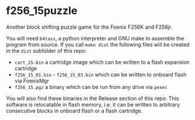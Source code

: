 # f256_15puzzle
Another block shifting puzzle game for the Foenix F256K and F256jr.

You will need `64tass`, a python interpreter and GNU make to assemble the program from source.
If you call `make dist` the following files will be created in the `dist` subfolder of this repo:

- `cart_15.bin` a cartridge image which can be written to a flash expansion cartridge
- `f256_15_01.bin` - `f256_15_03.bin`  which can be written to onboard flash via FoenixMgr
- `f256_15.pgz` a binary which can be run from any drive via `pexec`

You will also find these binaries in the Release section of this repo. This software is relocatable in
flash memory, i.e. it can be written to arbitrary consecutive blocks in onboard flash or a flash cartridge.
